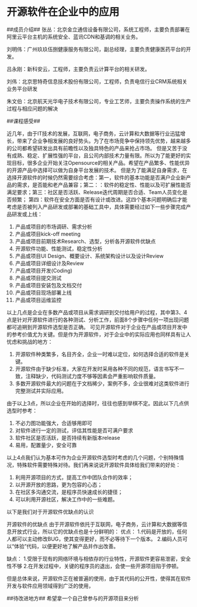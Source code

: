 开源软件在企业中的应用
==================

##成员介绍##
张丛：北京金立通信设备有限公司，系统工程师，主要负责部署在阿里云平台主机的系统安全、蓝讯CDN和基调的相关业务。

刘明伟：广州玖玖伍捌健康服务有限公司，副总经理，主要负责健康医药平台的开发。

吕永刚：新科安云，工程师，主要负责云计算平台的相关研发。

刘伟：北京思特奇信息技术股份有限公司，工程师，负责电信行业CRM系统相关业务平台研发

朱文伯：北京航天光华电子技术有限公司，专业工艺师，主要负责操作系统的生产过程与相应问题的解决

##课程感受##

近几年，由于IT技术的发展，互联网，电子商务，云计算和大数据等行业迅猛增长，带来了企业争相发展的良好势头。为了在市场竞争中保持领先优势，越来越多的公司都希望研发出具有前瞻性以及独具特色的产品来抢占市场。
但是又苦于没有成熟、稳定、扩展性强的平台，且公司内部技术力量有限。所以为了能更好的实现目标，很多企业开始关注Opensource的相关产品。希望在产品繁多、性能优异的开源产品中选择可以做为自身平台发展的技术。
但是为了能满足自身需求，在选择开源软件的时候仍然需要综合考虑：第一，软件的基本功能是否满户企业新产品的需求，是否能和老产品兼容；第二：：软件的稳定性、性能以及可扩展性能否满足要求；第三：社区是否活跃、Release迭代周期是否合适、Team人员变化是否频繁；
第四：软件在安全方面是否有设计或改进。这四个基本问题明确后才能考虑是否被列入产品研发或部署的基础工具中，具体需要经过如下一些步骤完成产品研发或上线：

1. 产品或项目的市场调研、需求分析
2. 产品或项目kick-off meeting
3. 产品或项目前期技术Research、选型，分析各开源软件优缺点
4. 开源软件功能、性能测试，稳定性分析
5. 产品或项目UI Design、概要设计、系统架构设计以及设计Review
6. 产品或项目详细设计及Review
7. 产品或项目开发(Coding)
8. 产品或项目提交测试
9. 产品或项目安装包及文档交付
10. 产品或项目现场部署上线
11. 产品或项目运维监控

以上几点是企业在多数产品或项目从需求调研到交付给用户的过程，其中第3、4点是针对开源软件进行的各种测试、分析工作，前面8个步骤中任何一项出现问题都可追朔到开源软件选型是否正确。
可见开源软件对于企业在产品或项目开发中的参考价值尤为关键。但是作为开源软件，对于企业中的实际应用也同样具有让人忧虑和挑战的地方：

1. 开源软件种类繁多，名目齐全，企业一时难以定位，如何选择合适的软件是关键。
2. 开源软件由于缺少标准，大家在开发时采用各种不同的规范，语言书写不一致，注释缺少，代码测试力度不够等因素会严重影响软件质量。
3. 多数开源软件最大的问题在于文档稀少，案例不多，企业很难对这类软件进行完整测试并实际应用。

由于以上3点，所以企业在开始的选择时，往往也感到举棋不定。因此以下几点供选型时参考：

1. 不必力图功能强大，合适够用即可
2. 对软件进行一定的测试，评估其性能是否可满户要求
3. 软件社区是否活跃，是否持续有新版本release
4. 易用，配置量少，安全可靠

以上4点我们认为基本可作为企业开源软件选型时考虑的几个问题，个别特殊情况，特殊软件需要特殊对待。我们再来说说开源软件具体给我们带来的好处：

1. 利用开源项目的方式，提高工作中团队合作的效率；
2. 以开源开放的思路，更为包容的心态；
3. 在社区多沟通交流，是程序员快速成长的捷径；
4. 可以利用开源社区，解决工作中的一些难题。

以下是我们对于开源软件优缺点的认识

开源软件的优缺点
由于开源软件依托于互联网，电子商务，云计算和大数据等信息开放式行业，所以它的优缺点也是十分鲜明的：
优点：
1.代码是开放的，任何人都可以主动修改BUG，使其变得更好，而不必等待下一个版本。
2.编码人员可以“体验”代码，以便更好地了解产品并作出改善。

缺点：
1.受限于现有的网络环境与相依存的行业特性，开源软件更容易泄密，安全性不够
2.在开发过程中，关键的程序员的退出，会使一些开源项目陷于停顿。

但是总体来说，开源软件正在被普遍的使用，由于其代码的公开性，使得其在软件开发与软件应用领域得到广泛的使用，

##待改进地方##
希望拿一个自己曾参与的开源项目来分析